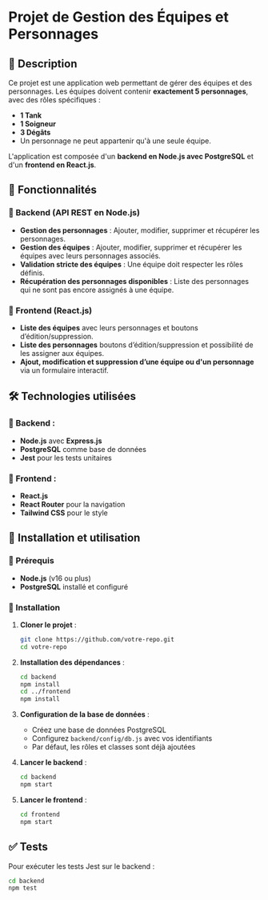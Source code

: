 # Projet de Gestion des Équipes et Personnages

## 📌 Description
Ce projet est une application web permettant de gérer des équipes et des personnages.
Les équipes doivent contenir **exactement 5 personnages**, avec des rôles spécifiques :
- **1 Tank**
- **1 Soigneur**
- **3 Dégâts**
- Un personnage ne peut appartenir qu'à une seule équipe.

L'application est composée d'un **backend en Node.js avec PostgreSQL** et d'un **frontend en React.js**.

## 🚀 Fonctionnalités
### 🔹 Backend (API REST en Node.js)
- **Gestion des personnages** : Ajouter, modifier, supprimer et récupérer les personnages.
- **Gestion des équipes** : Ajouter, modifier, supprimer et récupérer les équipes avec leurs personnages associés.
- **Validation stricte des équipes** : Une équipe doit respecter les rôles définis.
- **Récupération des personnages disponibles** : Liste des personnages qui ne sont pas encore assignés à une équipe.

### 🔹 Frontend (React.js)
- **Liste des équipes** avec leurs personnages et boutons d’édition/suppression.
- **Liste des personnages** boutons d’édition/suppression et possibilité de les assigner aux équipes.
- **Ajout, modification et suppression d’une équipe ou d'un personnage** via un formulaire interactif.

## 🛠️ Technologies utilisées
### 🔹 Backend :
- **Node.js** avec **Express.js**
- **PostgreSQL** comme base de données
- **Jest** pour les tests unitaires

### 🔹 Frontend :
- **React.js**
- **React Router** pour la navigation
- **Tailwind CSS** pour le style

## 🔧 Installation et utilisation
### 📌 Prérequis
- **Node.js** (v16 ou plus)
- **PostgreSQL** installé et configuré

### 📌 Installation
1. **Cloner le projet** :
   ```sh
   git clone https://github.com/votre-repo.git
   cd votre-repo
   ```

2. **Installation des dépendances** :
   ```sh
   cd backend
   npm install
   cd ../frontend
   npm install
   ```

3. **Configuration de la base de données** :
   - Créez une base de données PostgreSQL
   - Configurez `backend/config/db.js` avec vos identifiants
   - Par défaut, les rôles et classes sont déjà ajoutées

4. **Lancer le backend** :
   ```sh
   cd backend
   npm start
   ```

5. **Lancer le frontend** :
   ```sh
   cd frontend
   npm start
   ```

## ✅ Tests
Pour exécuter les tests Jest sur le backend :
```sh
cd backend
npm test
```
